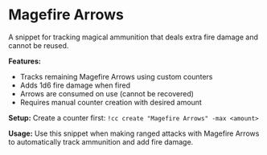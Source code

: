 # Magefire Arrows

A snippet for tracking magical ammunition that deals extra fire damage and cannot be reused.

**Features:**
- Tracks remaining Magefire Arrows using custom counters
- Adds 1d6 fire damage when fired
- Arrows are consumed on use (cannot be recovered)
- Requires manual counter creation with desired amount

**Setup:** 
Create a counter first: `!cc create "Magefire Arrows" -max <amount>`

**Usage:** 
Use this snippet when making ranged attacks with Magefire Arrows to automatically track ammunition and add fire damage.